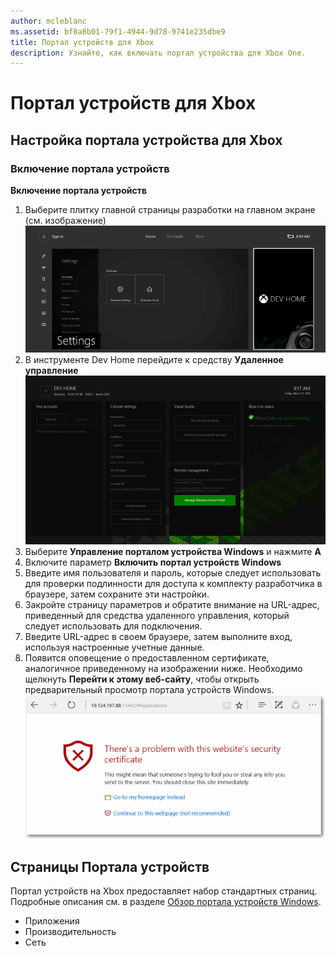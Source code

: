 ```yaml
---
author: mcleblanc
ms.assetid: bf0a8b01-79f1-4944-9d78-9741e235dbe9
title: Портал устройств для Xbox
description: Узнайте, как включать портал устройства для Xbox One.
---
```

# Портал устройств для Xbox


## Настройка портала устройства для Xbox

### Включение портала устройств

**Включение портала устройств**

1. Выберите плитку главной страницы разработки на главном экране (см. изображение)  
![Главная страница портала устройств](images/device-portal/xbox-dev-home-tile.png)
2. В инструменте Dev Home перейдите к средству **Удаленное управление** ![Device Portal RemoteManagement Tool](images/device-portal/xbox-remote-management-tool.png)
3. Выберите **Управление порталом устройства Windows** и нажмите **A**
4. Включите параметр **Включить портал устройств Windows**
5. Введите имя пользователя и пароль, которые следует использовать для проверки подлинности для доступа к комплекту разработчика в браузере, затем сохраните эти настройки.
6. Закройте страницу параметров и обратите внимание на URL-адрес, приведенный для средства удаленного управления, который следует использовать для подключения.
7. Введите URL-адрес в своем браузере, затем выполните вход, используя настроенные учетные данные.
8. Появится оповещение о предоставленном сертификате, аналогичное приведенному на изображении ниже. Необходимо щелкнуть **Перейти к этому веб-сайту**, чтобы открыть предварительный просмотр портала устройств Windows.
![Ошибка сертификата Портала устройств](images/device-portal/xbox-certificate-error.png)

## Страницы Портала устройств

Портал устройств на Xbox предоставляет набор стандартных страниц. Подробные описания см. в разделе [Обзор портала устройств Windows](device-portal.md).

- Приложения
- Производительность
- Сеть


<!--HONumber=May16_HO2-->


